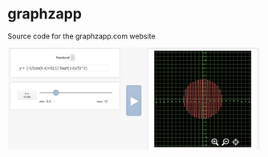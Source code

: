 # graphzapp
Source code for the graphzapp.com website

![sample graph](https://github.com/erziebart/graphzapp/blob/master/graph.png)
